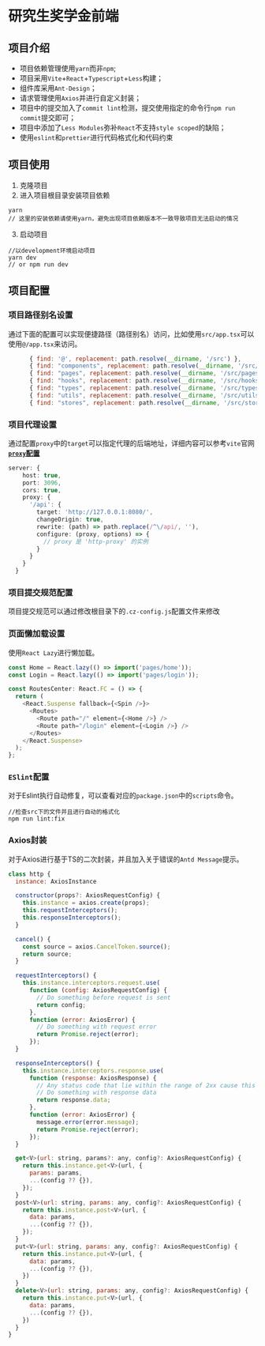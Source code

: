 # 研究生奖学金前端

## 项目介绍

- 项目依赖管理使用`yarn`而非`npm`;
- 项目采用`Vite`+`React`+`Typescript`+`Less`构建；
- 组件库采用`Ant-Design`；
- 请求管理使用`Axios`并进行自定义封装；
- 项目中的提交加入了`commit lint`检测，提交使用指定的命令行`npm run commit`提交即可；
- 项目中添加了`Less Modules`弥补`React`不支持`style scoped`的缺陷；
- 使用`eslint`和`prettier`进行代码格式化和代码约束


## 项目使用

1. 克隆项目
2. 进入项目根目录安装项目依赖

```shell
yarn
// 这里的安装依赖请使用yarn，避免出现项目依赖版本不一致导致项目无法启动的情况
```

3. 启动项目

```
//以development环境启动项目
yarn dev
// or npm run dev
```

## 项目配置

### 项目路径别名设置

通过下面的配置可以实现便捷路径（路径别名）访问，比如使用`src/app.tsx`可以使用`@/app.tsx`来访问。

```js
      { find: '@', replacement: path.resolve(__dirname, '/src') },
      { find: "components", replacement: path.resolve(__dirname, '/src/components') },
      { find: "pages", replacement: path.resolve(__dirname, '/src/pages') },
      { find: "hooks", replacement: path.resolve(__dirname, '/src/hooks') },
      { find: "types", replacement: path.resolve(__dirname, '/src/types') },
      { find: "utils", replacement: path.resolve(__dirname, '/src/utils') },
      { find: "stores", replacement: path.resolve(__dirname, '/src/stores') },
```

### 项目代理设置

通过配置`proxy`中的`target`可以指定代理的后端地址，详细内容可以参考`vite`官网[**`proxy`配置**](https://cn.vitejs.dev/config/#server-proxy)

```ts
server: {
    host: true,
    port: 3096,
    cors: true,
    proxy: {
      '/api': {
        target: 'http://127.0.0.1:8080/',
        changeOrigin: true,
        rewrite: (path) => path.replace(/^\/api/, ''),
        configure: (proxy, options) => {
          // proxy 是 'http-proxy' 的实例
        }
      }
    }
  }
```


### 项目提交规范配置

项目提交规范可以通过修改根目录下的`.cz-config.js`配置文件来修改

### 页面懒加载设置

使用`React Lazy`进行懒加载。

```js
const Home = React.lazy(() => import('pages/home'));
const Login = React.lazy(() => import('pages/login'));

const RoutesCenter: React.FC = () => {
  return (
    <React.Suspense fallback={<Spin />}>
      <Routes>
        <Route path="/" element={<Home />} />
        <Route path="/login" element={<Login />} />
      </Routes>
    </React.Suspense>
  );
};
```

### `ESlint`配置

对于Eslint执行自动修复，可以查看对应的`package.json`中的`scripts`命令。

```
//检查src下的文件并且进行自动的格式化
npm run lint:fix
```

### Axios封装

对于Axios进行基于TS的二次封装，并且加入关于错误的`Antd Message`提示。

```js
class http {
  instance: AxiosInstance

  constructor(props?: AxiosRequestConfig) {
    this.instance = axios.create(props);
    this.requestInterceptors();
    this.responseInterceptors();
  }

  cancel() {
    const source = axios.CancelToken.source();
    return source;
  }

  requestInterceptors() {
    this.instance.interceptors.request.use(
      function (config: AxiosRequestConfig) {
        // Do something before request is sent
        return config;
      },
      function (error: AxiosError) {
        // Do something with request error
        return Promise.reject(error);
      });
  }

  responseInterceptors() {
    this.instance.interceptors.response.use(
      function (response: AxiosResponse) {
        // Any status code that lie within the range of 2xx cause this function to trigger
        // Do something with response data
        return response.data;
      },
      function (error: AxiosError) {
        message.error(error.message);
        return Promise.reject(error);
      });
  }

  get<V>(url: string, params?: any, config?: AxiosRequestConfig) {
    return this.instance.get<V>(url, {
      params: params,
      ...(config ?? {}),
    });
  }
  post<V>(url: string, params: any, config?: AxiosRequestConfig) {
    return this.instance.post<V>(url, {
      data: params,
      ...(config ?? {}),
    });
  }
  put<V>(url: string, params: any, config?: AxiosRequestConfig) {
    return this.instance.put<V>(url, {
      data: params,
      ...(config ?? {}),
    })
  }
  delete<V>(url: string, params: any, config?: AxiosRequestConfig) {
    return this.instance.put<V>(url, {
      data: params,
      ...(config ?? {}),
    })
  }
}
```